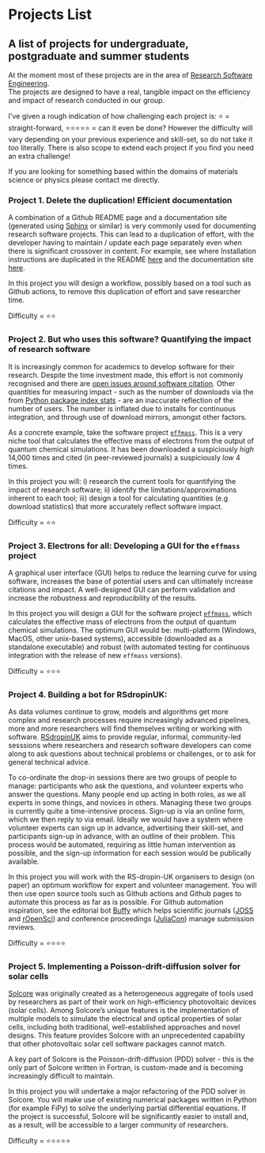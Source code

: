 # Projects List

## A list of projects for undergraduate, postgraduate and summer students

At the moment most of these projects are in the area of [Research Software Engineering](https://rse.ac.uk/what-is-an-rse/).  
The projects are designed to have a real, tangible impact on the efficiency and impact of research conducted in our group.

I've given a rough indication of how challenging each project is: ⭐ = straight-forward, :star::star::star::star::star: = can it even be done?
However the difficulty will vary depending on your previous experience and skill-set, so do not take it _too_ literally. There is also scope to extend each project if you find you need an extra challenge!

If you are looking for something based within the domains of materials science or physics please contact me directly.  

### Project 1. Delete the duplication! Efficient documentation

A combination of a Github README page and a documentation site (generated using [Sphinx](https://www.sphinx-doc.org/en/master/) or similar) is very commonly used for documenting research software projects. This can lead to a duplication of effort, with the developer having to maintain / update each page separately even when there is significant crossover in content. For example, see where Installation instructions are duplicated in the README [here](https://github.com/lucydot/effmass#installation) and the documentation site [here](https://effmass.readthedocs.io/en/latest/Installation.html).

In this project you will design a workflow, possibly based on a tool such as Github actions, to remove this duplication of effort and save researcher time.

Difficulty = :star::star:

### Project 2. But who uses this software? Quantifying the impact of research software

It is increasingly common for academics to develop software for their research. Despite the time investment made, this effort is not commonly recognised and there are [open issues around software citation](https://www.software.ac.uk/how-cite-software). Other quantities for measuring impact  - such as the number of downloads via the from [Python package index stats](https://packaging.python.org/guides/analyzing-pypi-package-downloads/) - are an inaccurate reflection of the number of users. The number is inflated due to installs for continuous integration, and through use of download mirrors, amongst other factors.

As a concrete example, take the software project [`effmass`](https://github.com/lucydot/effmass). This is a very niche tool that calculates the effective mass of electrons from the output of quantum chemical simulations. It has been downloaded a suspiciously _high_ 14,000 times and cited (in peer-reviewed journals) a suspiciously _low_ 4 times.

In this project you will: i) research the current tools for quantifying the impact of research software; ii) identify the limitations/approximations inherent to each tool; iii) design a tool for calculating quantities (e.g download statistics) that more accurately reflect software impact.

Difficulty = :star::star:

### Project 3. Electrons for all: Developing a GUI for the `effmass` project

A graphical user interface (GUI) helps to reduce the learning curve for using software, increases the base of potential users and can ultimately increase citations and impact. A well-designed GUI can perform validation and increase the robustness and reproducibility of the results. 

In this project you will design a GUI for the software project [`effmass`](https://github.com/lucydot/effmass), which calculates the effective mass of electrons from the output of quantum chemical simulations. The optimum GUI would be: multi-platform (Windows, MacOS, other unix-based systems), accessible (downloaded as a standalone executable) and robust (with automated testing for continuous integration with the release of new `effmass` versions).

Difficulty = :star::star::star:

### Project 4. Building a bot for RSdropinUK:

As data volumes continue to grow, models and algorithms get more complex and research processes require increasingly advanced pipelines, more and more researchers will find themselves writing or working with software. [RSdropinUK](https://rsdropin.github.io/RSdropinUK/) aims to provide regular, informal, community-led sesssions where researchers and research software developers can come along to ask questions about technical problems or challenges, or to ask for general technical advice.

To co-ordinate the drop-in sessions there are two groups of people to manage: participants who ask the questions, and volunteer experts who answer the questions. Many people end up acting in both roles, as we all experts in some things, and novices in others. Managing these two groups is currently quite a time-intensive process. Sign-up is via an online form, which we then reply to via email. Ideally we would have a system where volunteer experts can sign up in advance, advertising their skill-set, and participants sign-up in advance, with an outline of their problem. This process would be automated, requiring as little human intervention as possible, and the sign-up information for each session would be publically available.

In this project you will work with the RS-dropin-UK organisers to design (on paper) an optimum workflow for expert and volunteer management. You will then use open source tools such as Github actions and Github pages to automate this process as far as is possible. For Github automation inspiration, see the editorial bot [Buffy](https://github.com/openjournals/buffy) which helps scientific journals ([JOSS](https://joss.theoj.org/) and [rOpenSci](https://ropensci.org/)) and conference proceedings ([JuliaCon](https://proceedings.juliacon.org/)) manage submission reviews.

Difficulty = :star::star::star::star:

### Project 5. Implementing a Poisson-drift-diffusion solver for solar cells

[Solcore](https://www.solcore.solar) was originally created as a heterogeneous aggregate of tools used by researchers as part of their work on high-efficiency photovoltaic devices (solar cells). Among Solcore’s unique features is the implementation of multiple models to simulate the electrical and optical properties of solar cells, including both traditional, well-established approaches and novel designs. This feature provides Solcore with an unprecedented capability that other photovoltaic solar cell software packages cannot match. 

A key part of Solcore is the Poisson-drift-diffusion (PDD) solver - this is the only part of Solcore written in Fortran, is custom-made and is becoming increasingly difficult to maintain. 

In this project you will undertake a major refactoring of the PDD solver in Solcore. You will make use of existing numerical packages written in Python (for example FiPy) to solve the underlying partial differential equations. If the project is successful, Solcore will be significantly easier to install and, as a result, will be accessible to a larger community of researchers.

Difficulty = :star::star::star::star::star:

